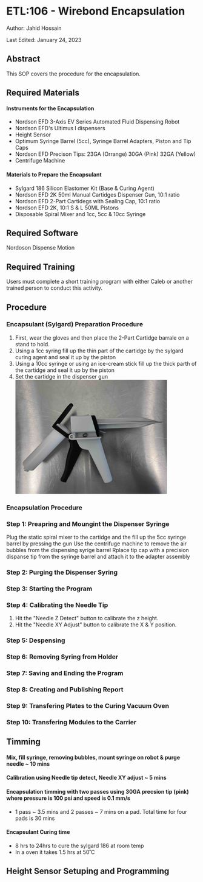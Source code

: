 # ETL:106 - Wirebond Encapsulation

Author: Jahid Hossain

Last Edited: January 24, 2023

## Abstract
   This SOP covers the procedure for the encapsulation.
## Required Materials
  #### Instruments for the Encapsulation
   - Nordson EFD 3-Axis EV Series Automated Fluid Dispensing Robot
   - Nordson EFD's Ultimus I dispensers
   - Height Sensor 
   - Optimum Syringe Barrel (5cc), Syringe Barrel Adapters, Piston and Tip Caps 
   - Nordson EFD Precison Tips: 23GA (Orrange) 30GA (Pink) 32GA (Yellow)
   - Centrifuge Machine
  
  #### Materials to Prepare the Encapsulant
   - Sylgard 186 Silicon Elastomer Kit (Base & Curing Agent)
   - Nordson EFD 2K 50ml Manual Cartidges Dispenser Gun, 10:1 ratio
   - Nordson EFD 2-Part Cartidegs with Sealing Cap, 10:1 ratio
   - Nordson EFD 2K, 10:1 S & L 50ML Pistons
   - Disposable Spiral Mixer and 1cc, 5cc & 10cc Syringe

## Required Software

Nordoson Dispense Motion


## Required Training

Users must complete a short training program with either Caleb or another trained person to conduct this activity.

## Procedure

### Encapsulant (Sylgard)  Preparation Procedure

 1. First, wear the gloves and then place the 2-Part Cartidge barrale on a stand to hold. 
 2.  Using a 1cc syring fill up the thin part of the cartidge by the sylgard curing agent and seal it up by the piston
 3.  Using a 10cc syringe or using an ice-cream stick fill up the thick parth of the cartidge and seal it up by the piston
 4.  Set the cartidge in the dispenser gun                                                                                                              <img src="https://github.com/jhosain/Lab-Instructions/blob/patch-1/sop/ETL/106_materials/images/dispenser_gun.jpeg" width="400px">
 
 

### Encapsulation Procedure

  ### Step 1: Preapring and Moungint the Dispenser Syringe 
  
  Plug the static spiral mixer to the cartidge and the fill up the 5cc syringe barrel by pressing the gun
  Use the centrifuge machine to remove the air bubbles from the dispensing syrige barrel
  Rplace tip cap with a precision dispanse tip from the syringe barrel and attach it to the adapter assembly
  
  ### Step 2: Purging the Dispenser Syring 
  
  ### Step 3: Starting the Program
  
  ### Step 4: Calibrating the Needle Tip 
  
  1. Hit the "Needle Z Detect" button to calibrate the z height. 
  2. Hit the "Needle XY Adjust" button to calibrate the X & Y position. 
  
  ### Step 5: Despensing
  
  ### Step 6: Removing Syring from Holder
  
  ### Step 7: Saving and Ending the Program
  
  ### Step 8: Creating and Publishing Report
  
  ### Step 9: Transfering Plates to the Curing Vacuum Oven
  
  ### Step 10: Transfering Modules to the Carrier
  
   
  ## Timming
   
  #### Mix, fill syringe, removing bubbles, mount syringe on robot & purge needle ~ 10 mins
  #### Calibration using Needle tip detect, Needle XY adjust ~ 5 mins
  #### Encapsulation timming with two passes using 30GA precsion tip (pink) where pressure is 100 psi and speed is 0.1 mm/s
  - 1 pass ~ 3.5 mins and 2 passes ~ 7 mins on a pad. Total time for four pads is 30 mins
  #### Encapsulant Curing time
  - 8 hrs to 24hrs to cure the sylgard 186 at room temp
  - In a oven it takes 1.5 hrs at 50˚C  

  ## Height Sensor Setuping and Programming
  
  

